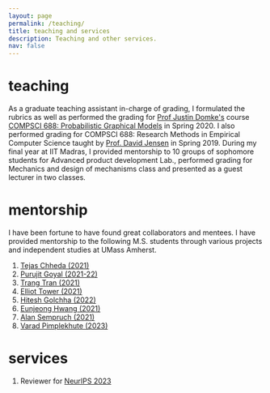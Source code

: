```yaml
---
layout: page
permalink: /teaching/
title: teaching and services
description: Teaching and other services.
nav: false
---
```



# teaching 

As a graduate teaching assistant in-charge of grading, I formulated the rubrics as well as performed the grading for [Prof Justin Domke's](https://people.cs.umass.edu/~domke/) course [COMPSCI 688: Probabilistic Graphical Models](https://people.cs.umass.edu/~domke/courses/compsci688/) in Spring 2020. I also performed grading for COMPSCI 688: Research Methods in Empirical Computer Science taught by [Prof. David Jensen](https://groups.cs.umass.edu/jensen/) in Spring 2019.
During my final year at IIT Madras, I provided mentorship to 10 groups of sophomore students for Advanced product development Lab., performed grading for Mechanics and design of mechanisms class and presented as a guest lecturer in two classes.

# mentorship

I have been fortune to have found great collaborators and mentees. I have provided mentorship to the following M.S. students through various projects and independent studies at UMass Amherst.

1. [Tejas Chheda (2021)](https://in.linkedin.com/in/tejas-chh)
2. [Purujit Goyal (2021-22)](https://www.cics.umass.edu/people/goyal-purujit)
3. [Trang Tran (2021) ]()
3. [Elliot Tower (2021)](https://www.linkedin.com/in/elliot-tower/)
4. [Hitesh Golchha (2022)](https://hitzkrieg.github.io/website/)
5. [Eunjeong Hwang (2021)](https://eujhwang.github.io/)
6. [Alan Sempruch (2021)]()
7. [Varad Pimplekhute (2023)](https://nightlessbaron.github.io/)

# services

1. Reviewer for [NeurIPS 2023](https://nips.cc/)